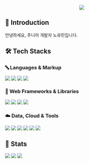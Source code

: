 <div align="center">
  <img src="https://capsule-render.vercel.app/api?type=cylinder&color=gradient&height=120&text=youmin%27s%20github&animation=fadeIn&fontColor=000000&fontSize=40" />
</div>

## 🙌 Introduction
안녕하세요, 주니어 개발자 노유민입니다.

## 🛠️ Tech Stacks

### 🔤 Languages & Markup
<p>
  <img src="https://img.shields.io/badge/HTML5-E34F26?style=flat&logo=html5&logoColor=white"/>
  <img src="https://img.shields.io/badge/CSS3-1572B6?style=flat&logo=css3&logoColor=white"/>
  <img src="https://img.shields.io/badge/Java-007396?style=flat&logo=java&logoColor=white"/>
  <img src="https://img.shields.io/badge/JavaScript-F7DF1E?style=flat&logo=javascript&logoColor=white"/>
</p>

### 🧩 Web Frameworks & Libraries
<p>
  <img src="https://img.shields.io/badge/React-61DAFB?style=flat&logo=react&logoColor=white"/>
  <img src="https://img.shields.io/badge/Next.js-000000?style=flat&logo=nextdotjs&logoColor=white"/>
  <img src="https://img.shields.io/badge/Spring_Boot-6DB33F?style=flat&logo=springboot&logoColor=white"/>
  <img src="https://img.shields.io/badge/Tailwind_CSS-06B6D4?style=flat&logo=tailwindcss&logoColor=white"/>
</p>

### ☁️ Data, Cloud & Tools
<p>
  <img src="https://img.shields.io/badge/GitHub-181717?style=flat&logo=github&logoColor=white"/>
  <img src="https://img.shields.io/badge/Figma-F24E1E?style=flat&logo=figma&logoColor=white"/>
  <img src="https://img.shields.io/badge/MySQL-4479A1?style=flat&logo=mysql&logoColor=white"/>
  <img src="https://img.shields.io/badge/Oracle-F80000?style=flat&logo=oracle&logoColor=white"/>
  <img src="https://img.shields.io/badge/Prisma-2D3748?style=flat&logo=prisma&logoColor=white"/>
  <img src="https://img.shields.io/badge/Amazon_AWS-232F3E?style=flat&logo=amazonaws&logoColor=white"/>
</p>

## 🏅 Stats
<p>
  <img src="https://github-readme-solvedac.hyp3rflow.vercel.app/api/?handle=caffrose" />
  <img src="https://github-readme-stats.vercel.app/api?username=caffrose415&show_icons=true&bg_color=180,ffffff,ffffff&title_color=000000&text_color=000000" />
  <img src="https://github-readme-stats.vercel.app/api/top-langs/?username=caffrose415&layout=compact&bg_color=180,ffffff,ffffff&title_color=000000&text_color=000000" />
</p>
